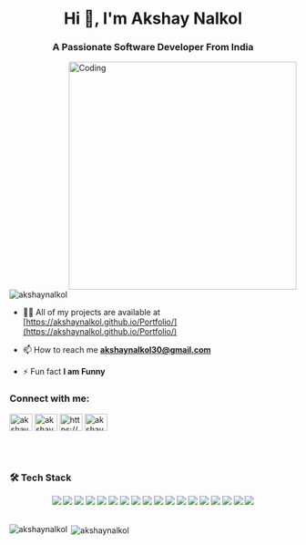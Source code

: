 <h1 align="center">Hi 👋, I'm Akshay Nalkol</h1>
<h3 align="center">A Passionate Software Developer From India</h3>

<img align="right" alt="Coding" width="400" src="https://camo.githubusercontent.com/87af9a9fec730c94fc8b08eb21fa5ef6ab7831a67ba17bf8cc76696f6e4be1ef/68747470733a2f2f63646e2e6472696262626c652e636f6d2f75736572732f313138373833362f73637265656e73686f74732f363533393432392f70726f6772616d65722e676966">

<p align="left"> <img src="https://komarev.com/ghpvc/?username=akshaynalkol&label=Profile%20views&color=0e75b6&style=flat" alt="akshaynalkol" /> </p>

- 👨‍💻 All of my projects are available at [https://akshaynalkol.github.io/Portfolio/](https://akshaynalkol.github.io/Portfolio/)

- 📫 How to reach me **akshaynalkol30@gmail.com**

- ⚡ Fun fact **I am Funny**

<h3 align="left">Connect with me:</h3>
<p align="left">
<a href="https://fb.com/akshay nalkol" target="blank"><img align="center" src="https://raw.githubusercontent.com/rahuldkjain/github-profile-readme-generator/master/src/images/icons/Social/facebook.svg" alt="akshay nalkol" height="30" width="40" /></a>
<a href="https://instagram.com/akshay_nalkol_02" target="blank"><img align="center" src="https://raw.githubusercontent.com/rahuldkjain/github-profile-readme-generator/master/src/images/icons/Social/instagram.svg" alt="akshay_nalkol_02" height="30" width="40" /></a>
<a href="https://auth.geeksforgeeks.org/user/https://www.geeksforgeeks.org/user/akshaynalkol/" target="blank"><img align="center" src="https://raw.githubusercontent.com/rahuldkjain/github-profile-readme-generator/master/src/images/icons/Social/geeks-for-geeks.svg" alt="https://www.geeksforgeeks.org/user/akshaynalkol/" height="30" width="40" /></a>
<a href="https://linkedin.com/in/akshay-nalkol-185065230" target="blank"><img align="center" src="https://raw.githubusercontent.com/rahuldkjain/github-profile-readme-generator/master/src/images/icons/Social/linked-in-alt.svg" alt="akshay-nalkol-185065230" height="30" width="40" /></a>
</p>

<br><br>

<h3>🛠️ Tech Stack</h3>
<div align="center"> 
  <img src="https://img.shields.io/badge/-HTML5-E34F26?style=for-the-badge&logo=html5&logoColor=white" /> 
  <img src="https://img.shields.io/badge/-CSS3-1572B6?style=for-the-badge&logo=css3&logoColor=white" />
  <img src="https://img.shields.io/badge/Bootstrap-563D7C?style=for-the-badge&logo=bootstrap&logoColor=white" />
  <img src="https://img.shields.io/badge/-JavaScript-F7DF1E?style=for-the-badge&logo=javascript&logoColor=black" /> 
  <img src="https://img.shields.io/badge/-C++-00599C?style=for-the-badge&logo=c%2B%2B&logoColor=white" /> 
  <img src="https://img.shields.io/badge/-Java-007396?style=for-the-badge&logo=java&logoColor=white" />
  <img src="https://img.shields.io/badge/-React-61DAFB?style=for-the-badge&logo=react&logoColor=black" /> 
  <img src="https://img.shields.io/badge/-Node.js-339933?style=for-the-badge&logo=node.js&logoColor=white" /> 
  <img src="https://img.shields.io/badge/Express.js-404D59?style=for-the-badge&logo=express&logoColor=white" /> 
  <img src="https://img.shields.io/badge/-MySQL-4479A1?style=for-the-badge&logo=mysql&logoColor=white" /> 
  <img src="https://img.shields.io/badge/-MongoDB-47A248?style=for-the-badge&logo=mongodb&logoColor=white" />
  <img src="https://img.shields.io/badge/-Spring%20Framework-6DB33F?style=for-the-badge&logo=spring&logoColor=white" /> 
  <img src="https://img.shields.io/badge/-MS.NET-512BD4?style=for-the-badge&logo=.net&logoColor=white" /> 
  <img src="https://img.shields.io/badge/-Linux-FCC624?style=for-the-badge&logo=linux&logoColor=black" /> 
  <img src="https://img.shields.io/badge/-Eclipse-2C2255?style=for-the-badge&logo=eclipse&logoColor=white" /> 
  <img src="https://img.shields.io/badge/-Spring%20Tool%20Suite-6DB33F?style=for-the-badge&logo=spring&logoColor=white" /> 
  <img src="https://img.shields.io/badge/-Visual%20Studio-5C2D91?style=for-the-badge&logo=visual-studio&logoColor=white" /> 
  <img src="https://img.shields.io/badge/-Visual%20Studio%20Code-007ACC?style=for-the-badge&logo=visual-studio-code&logoColor=white" />
</div>

<br>

<p><img align="left" src="https://github-readme-stats.vercel.app/api/top-langs?username=akshaynalkol&show_icons=true&locale=en&layout=compact" alt="akshaynalkol" /></p>

<p>&nbsp;<img align="center" src="https://github-readme-stats.vercel.app/api?username=akshaynalkol&show_icons=true&locale=en" alt="akshaynalkol" /></p>

